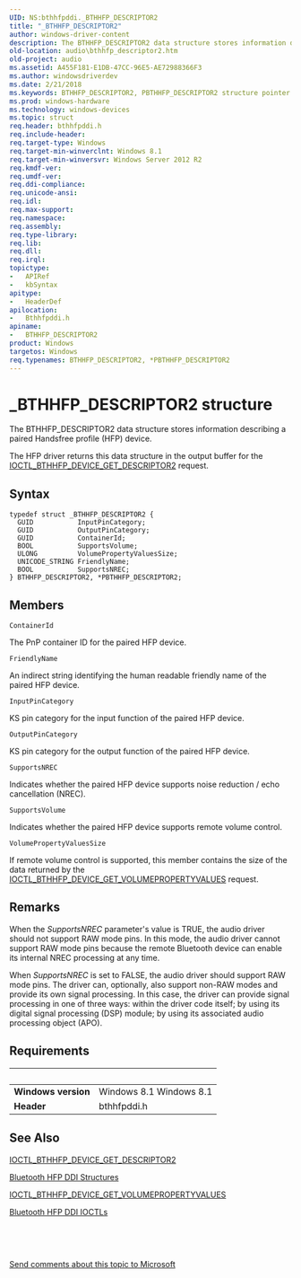 ```yaml
---
UID: NS:bthhfpddi._BTHHFP_DESCRIPTOR2
title: "_BTHHFP_DESCRIPTOR2"
author: windows-driver-content
description: The BTHHFP_DESCRIPTOR2 data structure stores information describing a paired Handsfree profile (HFP) device.
old-location: audio\bthhfp_descriptor2.htm
old-project: audio
ms.assetid: A455F181-E1DB-47CC-96E5-AE72988366F3
ms.author: windowsdriverdev
ms.date: 2/21/2018
ms.keywords: BTHHFP_DESCRIPTOR2, PBTHHFP_DESCRIPTOR2 structure pointer [Audio Devices], PBTHHFP_DESCRIPTOR2, bthhfpddi/PBTHHFP_DESCRIPTOR2, _BTHHFP_DESCRIPTOR2, bthhfpddi/BTHHFP_DESCRIPTOR2, audio.bthhfp_descriptor2, *PBTHHFP_DESCRIPTOR2, BTHHFP_DESCRIPTOR2 structure [Audio Devices]
ms.prod: windows-hardware
ms.technology: windows-devices
ms.topic: struct
req.header: bthhfpddi.h
req.include-header: 
req.target-type: Windows
req.target-min-winverclnt: Windows 8.1
req.target-min-winversvr: Windows Server 2012 R2
req.kmdf-ver: 
req.umdf-ver: 
req.ddi-compliance: 
req.unicode-ansi: 
req.idl: 
req.max-support: 
req.namespace: 
req.assembly: 
req.type-library: 
req.lib: 
req.dll: 
req.irql: 
topictype:
-	APIRef
-	kbSyntax
apitype:
-	HeaderDef
apilocation:
-	Bthhfpddi.h
apiname:
-	BTHHFP_DESCRIPTOR2
product: Windows
targetos: Windows
req.typenames: BTHHFP_DESCRIPTOR2, *PBTHHFP_DESCRIPTOR2
---
```


# _BTHHFP_DESCRIPTOR2 structure
The BTHHFP_DESCRIPTOR2  data structure stores information describing a paired Handsfree profile (HFP) device.

The HFP driver returns this data structure in the output buffer for the <a href="..\bthhfpddi\ni-bthhfpddi-ioctl_bthhfp_device_get_descriptor2.md">IOCTL_BTHHFP_DEVICE_GET_DESCRIPTOR2</a> request.

## Syntax
````
typedef struct _BTHHFP_DESCRIPTOR2 {
  GUID           InputPinCategory;
  GUID           OutputPinCategory;
  GUID           ContainerId;
  BOOL           SupportsVolume;
  ULONG          VolumePropertyValuesSize;
  UNICODE_STRING FriendlyName;
  BOOL           SupportsNREC;
} BTHHFP_DESCRIPTOR2, *PBTHHFP_DESCRIPTOR2;
````

## Members


`ContainerId`

The PnP container ID for the paired HFP device.

`FriendlyName`

An indirect string identifying the human readable friendly name of the paired HFP device.

`InputPinCategory`

KS pin category for the input function of the paired HFP device.

`OutputPinCategory`

KS pin category for the output function of the paired HFP device.

`SupportsNREC`

Indicates whether the paired HFP device supports noise reduction / echo cancellation (NREC).

`SupportsVolume`

Indicates whether the paired HFP device supports remote volume control.

`VolumePropertyValuesSize`

If remote volume control is supported, this member contains the size of the data returned by the <a href="..\bthhfpddi\ni-bthhfpddi-ioctl_bthhfp_device_get_volumepropertyvalues.md">IOCTL_BTHHFP_DEVICE_GET_VOLUMEPROPERTYVALUES</a> request.

## Remarks
When the <i>SupportsNREC</i> parameter's value is TRUE, the audio driver should not support RAW mode pins. In this mode, the audio driver cannot support RAW mode pins because the remote Bluetooth device can enable its internal NREC processing at any time.


When <i>SupportsNREC</i> is set to FALSE, the audio driver should support RAW mode pins. The driver can, optionally, also support non-RAW modes and provide its own signal processing. In this case, the driver can provide signal processing  in one of three ways: within the driver code itself; by using its digital signal processing (DSP) module; by using its associated audio processing object (APO).

## Requirements
| &nbsp; | &nbsp; |
| ---- |:---- |
| **Windows version** | Windows 8.1 Windows 8.1 |
| **Header** | bthhfpddi.h |

## See Also

<a href="..\bthhfpddi\ni-bthhfpddi-ioctl_bthhfp_device_get_descriptor2.md">IOCTL_BTHHFP_DEVICE_GET_DESCRIPTOR2</a>



<a href="https://msdn.microsoft.com/library/windows/hardware/dn302029">Bluetooth HFP DDI Structures</a>



<a href="..\bthhfpddi\ni-bthhfpddi-ioctl_bthhfp_device_get_volumepropertyvalues.md">IOCTL_BTHHFP_DEVICE_GET_VOLUMEPROPERTYVALUES</a>



<a href="https://msdn.microsoft.com/library/windows/hardware/dn302027">Bluetooth HFP DDI IOCTLs</a>



 

 

<a href="mailto:wsddocfb@microsoft.com?subject=Documentation%20feedback [audio\audio]:%20BTHHFP_DESCRIPTOR2 structure%20 RELEASE:%20(2/21/2018)&amp;body=%0A%0APRIVACY STATEMENT%0A%0AWe use your feedback to improve the documentation. We don't use your email address for any other purpose, and we'll remove your email address from our system after the issue that you're reporting is fixed. While we're working to fix this issue, we might send you an email message to ask for more info. Later, we might also send you an email message to let you know that we've addressed your feedback.%0A%0AFor more info about Microsoft's privacy policy, see http://privacy.microsoft.com/en-us/default.aspx." title="Send comments about this topic to Microsoft">Send comments about this topic to Microsoft</a>